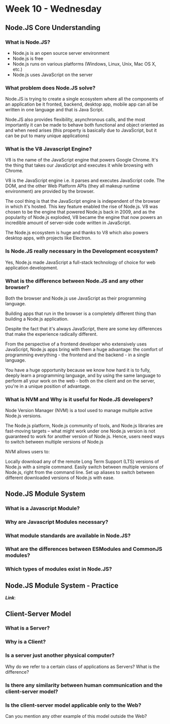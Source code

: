 # Week 10 - Wednesday


## Node.JS Core Understanding

### What is Node.JS?

- Node.js is an open source server environment
- Node.js is free
- Node.js runs on various platforms (Windows, Linux, Unix, Mac OS X, etc.)
- Node.js uses JavaScript on the server

### What problem does Node.JS solve?

Node.JS is trying to create a single ecosystem where all the components of an application be it fronted, backend, desktop app, mobile app can all be written in one language and that is Java Script.

Node.JS also provides flexibility, asynchronous calls, and the most importantly it can be made to behave both functional and object oriented as and when need arises (this property is basically due to JavaScript, but it can be put to many unique applications)

### What is the V8 Javascript Engine?

V8 is the name of the JavaScript engine that powers Google Chrome. It's the thing that takes our JavaScript and executes it while browsing with Chrome.

V8 is the JavaScript engine i.e. it parses and executes JavaScript code. The DOM, and the other Web Platform APIs (they all makeup runtime environment) are provided by the browser.

The cool thing is that the JavaScript engine is independent of the browser in which it's hosted. This key feature enabled the rise of Node.js. V8 was chosen to be the engine that powered Node.js back in 2009, and as the popularity of Node.js exploded, V8 became the engine that now powers an incredible amount of server-side code written in JavaScript.

The Node.js ecosystem is huge and thanks to V8 which also powers desktop apps, with projects like Electron.

### Is Node.JS really necessary in the Development ecosystem?

Yes, Node.js made JavaScript a full-stack technology of choice for web application development.

### What is the difference between Node.JS and any other browser?

Both the browser and Node.js use JavaScript as their programming language.

Building apps that run in the browser is a completely different thing than building a Node.js application.

Despite the fact that it's always JavaScript, there are some key differences that make the experience radically different.

From the perspective of a frontend developer who extensively uses JavaScript, Node.js apps bring with them a huge advantage: the comfort of programming everything - the frontend and the backend - in a single language.

You have a huge opportunity because we know how hard it is to fully, deeply learn a programming language, and by using the same language to perform all your work on the web - both on the client and on the server, you're in a unique position of advantage.

### What is NVM and Why is it useful for Node.JS developers?

Node Version Manager (NVM) is a tool used to manage multiple active Node.js versions.

The Node.js platform, Node.js community of tools, and Node.js libraries are fast-moving targets – what might work under one Node.js version is not guaranteed to work for another version of Node.js. Hence, users need ways to switch between multiple versions of Node.js

NVM allows users to:

Locally download any of the remote Long Term Support (LTS) versions of Node.js with a simple command.
Easily switch between multiple versions of Node.js, right from the command line.
Set up aliases to switch between different downloaded versions of Node.js with ease.

## Node.JS Module System

### What is a Javascript Module?
### Why are Javascript Modules necessary?
### What module standards are available in Node.JS?
### What are the differences between ESModules and CommonJS modules?
### Which types of modules exist in Node.JS?

## Node.JS Module System - Practice

***Link***: 


## Client-Server Model

### What is a Server?
### Why is a Client?
### Is a server just another physical computer?

Why do we refer to a certain class of applications as Servers?
What is the difference?

### Is there any similarity between human communication and the client-server model?

### Is the client-server model applicable only to the Web?
Can you mention any other example of this model outside the Web?



